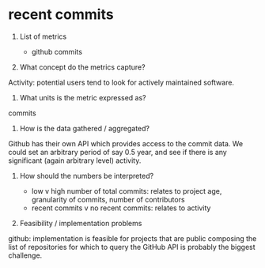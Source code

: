 # recent commits

1. List of metrics

    - github commits

1. What concept do the metrics capture?

Activity: potential users tend to look for actively maintained software.

1. What units is the metric expressed as?

commits

1. How is the data gathered / aggregated?

Github has their own API which provides access to the commit data. We could set
an arbitrary period of say 0.5 year, and see if there is any significant (again
arbitrary level) activity.

1. How should the numbers be interpreted?

    - low v high number of total commits: relates to project age, granularity of commits, number of contributors
    - recent commits v no recent commits: relates to activity

1. Feasibility / implementation problems

github: implementation is feasible for projects that are public
composing the list of repositories for which to query the GitHub API is probably the biggest challenge.
